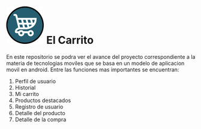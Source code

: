 
![](https://github.com/angelo59930/El-Carrito/blob/main/app/src/main/res/drawable/logo_el_carrito_100x100_.png)     El Carrito 
===============



En este repositorio se podra ver el avance del proyecto correspondiente a la materia de tecnologias moviles que se basa en un modelo de aplicacion movil en android.
Entre las funciones mas importantes se encuentran:
1. Perfil de usuario
2. Historial
3. Mi carrito
4. Productos destacados
5. Registro de usuario
6. Detalle del producto
7. Detalle de la compra

